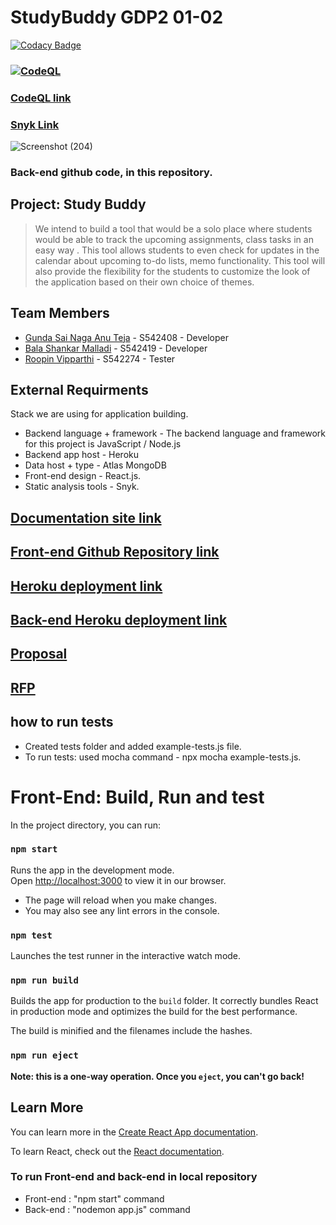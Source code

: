 # StudyBuddy GDP2 01-02 

[![Codacy Badge](https://app.codacy.com/project/badge/Grade/0a3d2456a7994058a5402499c3371d4c)](https://www.codacy.com/gh/GUNDAANUTEJ/StudyBuddy/dashboard?utm_source=github.com&amp;utm_medium=referral&amp;utm_content=GUNDAANUTEJ/StudyBuddy&amp;utm_campaign=Badge_Grade)

### [![CodeQL](https://github.com/GUNDAANUTEJ/StudyBuddy/actions/workflows/codeql-analysis.yml/badge.svg)](https://github.com/GUNDAANUTEJ/StudyBuddy/actions/workflows/codeql-analysis.yml)
### [CodeQL link](https://github.com/GUNDAANUTEJ/StudyBuddy/actions/workflows/codeql-analysis.yml)

### [Snyk Link](https://app.snyk.io/org/gundaanutej)
![Screenshot (204)](https://user-images.githubusercontent.com/77635770/161365918-cc359ac3-0994-4b6d-99cf-e966ae7e6e18.png)

### Back-end github code, in this repository.

## Project: Study Buddy

> We intend to build a tool that would be a solo place where students would be able to track the upcoming assignments, class tasks in an easy way . This tool allows students to even check for updates in the calendar about upcoming to-do lists, memo functionality. This tool will also provide the flexibility for the students to customize the look of the application based on their own choice of themes.

## Team Members

 * [Gunda Sai Naga Anu Teja](https://github.com/GUNDAANUTEJ) - S542408    - Developer
 * [Bala Shankar Malladi](https://github.com/balumalladi)    - S542419    - Developer
 * [Roopin Vipparthi](https://github.com/RoopinVipparthi)    - S542274    - Tester

## External Requirments

Stack we are using for application building.
* Backend language + framework - The backend language and framework for this project is JavaScript / Node.js
* Backend app host - Heroku
* Data host + type - Atlas MongoDB
* Front-end design - React.js.
* Static analysis tools - Snyk.

## [Documentation site link](https://github.com/GUNDAANUTEJ/study-buddy-doc)

## [Front-end Github Repository link](https://github.com/GUNDAANUTEJ/studybuddyfrontend)

## [Heroku deployment link](https://study-buddy-frontend.herokuapp.com/)

## [Back-end Heroku deployment link](https://study-buddy-bckend.herokuapp.com/)

## [Proposal](https://github.com/Maruthi158/691-01-F21-DevRFP-Group5/blob/main/Proposal.md)

## [RFP](https://github.com/Maruthi158/691-01-F21-RFP-Group2/blob/main/rfp-study.md)

## how to run tests

* Created tests folder and added example-tests.js file.
* To run tests: used mocha command - npx mocha example-tests.js. 

# Front-End: Build, Run and test

In the project directory, you can run:

### `npm start`

Runs the app in the development mode.\
Open [http://localhost:3000](http://localhost:3000) to view it in our browser.

- The page will reload when you make changes.
- You may also see any lint errors in the console.

### `npm test`

Launches the test runner in the interactive watch mode.

### `npm run build`

Builds the app for production to the `build` folder.
It correctly bundles React in production mode and optimizes the build for the best performance.

The build is minified and the filenames include the hashes.

### `npm run eject`

**Note: this is a one-way operation. Once you `eject`, you can't go back!**

## Learn More

You can learn more in the [Create React App documentation](https://facebook.github.io/create-react-app/docs/getting-started).

To learn React, check out the [React documentation](https://reactjs.org/).

### To run Front-end and back-end in local repository
* Front-end : "npm start" command
* Back-end : "nodemon app.js" command

